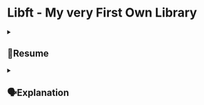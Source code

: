# Libft - My very First Own Library

<details><summary><h2>📖Resume</h2></summary>
<aside>
<p align="left"><img src="https://www.notion.so/icons/checkmark_lightgray.svg" alt="https://www.notion.so/icons/checkmark_lightgray.svg" width="20px" /> 
This C project consists of creating a custom library containing functions that mimic the functionality of the standard C language libraries. The goal is to understand how the standard functions work, implement them, and learn how to use them. The project must be written in C according to established standards, including correct memory allocation and deallocation, and the use of a Makefile to compile the code.  The final goal is to create a complete library that can be used in future C projects.
</details>
</aside>

<details><summary><h2>🗣️Explanation</h2></summary>
<aside>

</details>
</aside>
